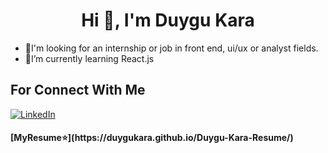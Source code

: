  <h1 align="center">Hi 👋, I'm Duygu Kara</h1>

<ul>
  <li>📧I'm looking for an internship or job in front end, ui/ux or analyst fields.</li>
  <li>🌱I’m currently learning React.js</li>
</ul>

## For Connect With Me
[![LinkedIn](https://upload.wikimedia.org/wikipedia/commons/8/81/LinkedIn_icon.svg)](https://www.linkedin.com/in/duygu-kara-b74226236/)
<h4 margin-bottom="5px">[MyResume⭐️](https://duygukara.github.io/Duygu-Kara-Resume/)</h4>


<!--
**DuyguKara/DuyguKara** is a ✨ _special_ ✨ repository because its `README.md` (this file) appears on your GitHub profile.

Here are some ideas to get you started:

- 🔭 I’m currently working on ...
- 🌱 I’m currently learning ...
- 👯 I’m looking to collaborate on ...
- 🤔 I’m looking for help with ...
- 💬 Ask me about ...
- 📫 How to reach me: ...
- 😄 Pronouns: ...
- ⚡ Fun fact: ...
-->
